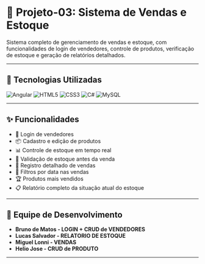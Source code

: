 # 🛒 Projeto-03: Sistema de Vendas e Estoque

Sistema completo de gerenciamento de vendas e estoque, com funcionalidades de login de vendedores, controle de produtos, verificação de estoque e geração de relatórios detalhados.

---

## 🔧 Tecnologias Utilizadas

<p align="left">
  <img src="https://img.shields.io/badge/Angular-DD0031?style=for-the-badge&logo=angular&logoColor=white" alt="Angular" />
  <img src="https://img.shields.io/badge/HTML5-E34F26?style=for-the-badge&logo=html5&logoColor=white" alt="HTML5" />
  <img src="https://img.shields.io/badge/CSS3-1572B6?style=for-the-badge&logo=css3&logoColor=white" alt="CSS3" />
  <img src="https://img.shields.io/badge/C%23-239120?style=for-the-badge&logo=c-sharp&logoColor=white" alt="C#" />
  <img src="https://img.shields.io/badge/MySQL-00758F?style=for-the-badge&logo=mysql&logoColor=white" alt="MySQL" />
</p>

---

## ✨ Funcionalidades

- 🔐 Login de vendedores
- 📦 Cadastro e edição de produtos
- 📊 Controle de estoque em tempo real
- 🛑 Validação de estoque antes da venda
- 📝 Registro detalhado de vendas
- 📅 Filtros por data nas vendas
- 🏆 Produtos mais vendidos
- 📋 Relatório completo da situação atual do estoque

---

## 👥 Equipe de Desenvolvimento

- **Bruno de Matos - LOGIN + CRUD de VENDEDORES**
- **Lucas Salvador - RELATORIO DE ESTOQUE**
- **Miguel Lonni - VENDAS**
- **Helio Jose - CRUD de PRODUTO**

---
